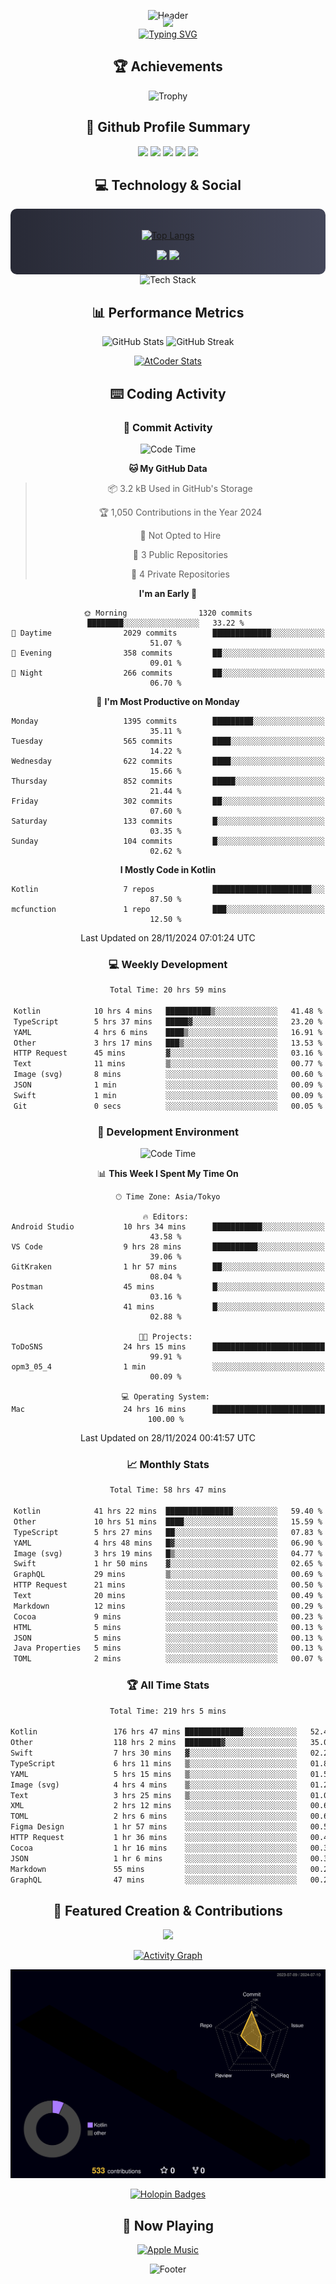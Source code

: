 <div align="center">
  
![Header](https://capsule-render.vercel.app/api?type=waving&color=gradient&customColorList=12&height=300&section=header&text=Welcome%20to%20Batapii's%20Universe&fontSize=50&animation=fadeIn&fontAlignY=40&desc=Android%20Developer%20|%20Kotlin%20LOVE%20)

<div style="margin-top: -20px;">
  <img src="https://readme-typing-svg.herokuapp.com/?lines=Crafting+Android+Experiences;Building+Tomorrow's+Apps+Today;Always+Learning,+Always+Growing&font=Fira%20Code&center=true&width=440&height=45&color=f75c7e&vCenter=true&size=22&pause=1000">
</div>

<a href="https://git.io/typing-svg">
  <img src="https://readme-typing-svg.demolab.com?font=Fira+Code&weight=600&size=28&duration=4000&pause=1000&center=true&vCenter=true&width=800&lines=Hey+there!+I'm+Batapii+%F0%9F%91%8B;Android+Developer+from+Japan+%F0%9F%87%AF%F0%9F%87%B5" alt="Typing SVG" />
</a>

## 🏆 Achievements

![Trophy](https://github-profile-trophy.vercel.app/?username=batapii&theme=onestar&no-frame=true&no-bg=true&column=8&rank=SSS,SS,S,AAA,AA,A,B,C&margin-w=10&margin-h=10)

## 🎯 Github Profile Summary

<div align="center">
  <img src="http://github-profile-summary-cards.vercel.app/api/cards/profile-details?username=batapii&theme=radical" />
  <img src="http://github-profile-summary-cards.vercel.app/api/cards/repos-per-language?username=batapii&theme=radical" />
  <img src="http://github-profile-summary-cards.vercel.app/api/cards/most-commit-language?username=batapii&theme=radical" />
  <img src="http://github-profile-summary-cards.vercel.app/api/cards/stats?username=batapii&theme=radical" />
  <img src="http://github-profile-summary-cards.vercel.app/api/cards/productive-time?username=batapii&theme=radical" />
</div>

## 💻 Technology & Social

<div align="center" style="background: linear-gradient(to right, #282A36, #44475A); padding: 20px; border-radius: 10px;">

[![Top Langs](https://github-readme-stats.vercel.app/api/top-langs/?username=batapii
)](https://github.com/anuraghazra/github-readme-stats)

<div style="margin-top: 15px">
<a href="https://github.com/batapii"><img src="https://img.shields.io/github/followers/batapii?style=for-the-badge&logo=github&label=Follow&color=ff6e96&labelColor=282A36"/></a>
<a href="https://twitter.com/batapii3939"><img src="https://img.shields.io/twitter/follow/batapii?style=for-the-badge&logo=twitter&color=1DA1F2&labelColor=282A36&label= Twitter"/></a>
</div>

</div>

<div align="center">
<img src="https://github-readme-tech-stack.vercel.app/api/cards?title=Tech+Stack&align=center&titleAlign=center&fontSize=20&lineHeight=10&lineCount=4&theme=github_dark&width=800&bg=%230D1117&badge=%23161B22&border=%2321262D&titleColor=%2358A6FF&line1=kotlin%2Ckotlin%2C0095D5%3Bandroid%2Candroid%2C00ff00%3Bjetpackcompose%2Cjetpack%2C4285F4%3B&line2=swift%2Cswift%2CFA7343%3Bfirebase%2Cfirebase%2CFFCA28%3Bgithub%2Cgithub%2C181717%3B&line3=typescript%2Ctypescript%2C3178C6%3Bgraphql%2Cgraphql%2CE10098%3Bsupabase%2Csupabase%2C3FCF8E%3B&line4=gradle%2Cgradle%2C02303A%3Bgitkraken%2Cgitkraken%2C179287%3Bpostman%2Cpostman%2CFF6C37%3B" alt="Tech Stack" />
</div>



## 📊 Performance Metrics

<div align="center">

![GitHub Stats](https://github-readme-stats.vercel.app/api?username=batapii&show_icons=true&theme=radical&hide_border=true&bg_color=0D1117)
![GitHub Streak](https://github-readme-streak-stats.herokuapp.com/?user=batapii&theme=radical&hide_border=true&background=0D1117)

[![AtCoder Stats](https://atcoder-readme-stats.vercel.app/stats/batapii3939?theme=dark&show_history=5&width=495)](https://github.com/iwbc-mzk/atcoder-readme-stats)

</div>

## ⌨️ Coding Activity

### 🌟 Commit Activity
<!--START_SECTION:commit-stats-->
![Code Time](http://img.shields.io/badge/Code%20Time-341%20hrs%2026%20mins-blue)

**🐱 My GitHub Data** 

> 📦 3.2 kB Used in GitHub's Storage 
 > 
> 🏆 1,050 Contributions in the Year 2024
 > 
> 🚫 Not Opted to Hire
 > 
> 📜 3 Public Repositories 
 > 
> 🔑 4 Private Repositories 
 > 
**I'm an Early 🐤** 

```text
🌞 Morning                1320 commits        ████████░░░░░░░░░░░░░░░░░   33.22 % 
🌆 Daytime                2029 commits        █████████████░░░░░░░░░░░░   51.07 % 
🌃 Evening                358 commits         ██░░░░░░░░░░░░░░░░░░░░░░░   09.01 % 
🌙 Night                  266 commits         ██░░░░░░░░░░░░░░░░░░░░░░░   06.70 % 
```
📅 **I'm Most Productive on Monday** 

```text
Monday                   1395 commits        █████████░░░░░░░░░░░░░░░░   35.11 % 
Tuesday                  565 commits         ████░░░░░░░░░░░░░░░░░░░░░   14.22 % 
Wednesday                622 commits         ████░░░░░░░░░░░░░░░░░░░░░   15.66 % 
Thursday                 852 commits         █████░░░░░░░░░░░░░░░░░░░░   21.44 % 
Friday                   302 commits         ██░░░░░░░░░░░░░░░░░░░░░░░   07.60 % 
Saturday                 133 commits         █░░░░░░░░░░░░░░░░░░░░░░░░   03.35 % 
Sunday                   104 commits         █░░░░░░░░░░░░░░░░░░░░░░░░   02.62 % 
```


**I Mostly Code in Kotlin** 

```text
Kotlin                   7 repos             ██████████████████████░░░   87.50 % 
mcfunction               1 repo              ███░░░░░░░░░░░░░░░░░░░░░░   12.50 % 
```




 Last Updated on 28/11/2024 07:01:24 UTC
<!--END_SECTION:commit-stats-->

### 💻 Weekly Development
<!--START_SECTION:wakatime-->

```txt
Total Time: 20 hrs 59 mins

Kotlin            10 hrs 4 mins   ██████████▒░░░░░░░░░░░░░░   41.48 %
TypeScript        5 hrs 37 mins   █████▓░░░░░░░░░░░░░░░░░░░   23.20 %
YAML              4 hrs 6 mins    ████▒░░░░░░░░░░░░░░░░░░░░   16.91 %
Other             3 hrs 17 mins   ███▒░░░░░░░░░░░░░░░░░░░░░   13.53 %
HTTP Request      45 mins         ▓░░░░░░░░░░░░░░░░░░░░░░░░   03.16 %
Text              11 mins         ▒░░░░░░░░░░░░░░░░░░░░░░░░   00.77 %
Image (svg)       8 mins          ░░░░░░░░░░░░░░░░░░░░░░░░░   00.60 %
JSON              1 min           ░░░░░░░░░░░░░░░░░░░░░░░░░   00.09 %
Swift             1 min           ░░░░░░░░░░░░░░░░░░░░░░░░░   00.09 %
Git               0 secs          ░░░░░░░░░░░░░░░░░░░░░░░░░   00.05 %
```

<!--END_SECTION:wakatime-->

### 🔨 Development Environment
<!--START_SECTION:dev-stats-->
![Code Time](http://img.shields.io/badge/Code%20Time-337%20hrs%208%20mins-blue)

📊 **This Week I Spent My Time On** 

```text
🕑︎ Time Zone: Asia/Tokyo

🔥 Editors: 
Android Studio           10 hrs 34 mins      ███████████░░░░░░░░░░░░░░   43.58 % 
VS Code                  9 hrs 28 mins       ██████████░░░░░░░░░░░░░░░   39.06 % 
GitKraken                1 hr 57 mins        ██░░░░░░░░░░░░░░░░░░░░░░░   08.04 % 
Postman                  45 mins             █░░░░░░░░░░░░░░░░░░░░░░░░   03.16 % 
Slack                    41 mins             █░░░░░░░░░░░░░░░░░░░░░░░░   02.88 % 

🐱‍💻 Projects: 
ToDoSNS                  24 hrs 15 mins      █████████████████████████   99.91 % 
opm3_05_4                1 min               ░░░░░░░░░░░░░░░░░░░░░░░░░   00.09 % 

💻 Operating System: 
Mac                      24 hrs 16 mins      █████████████████████████   100.00 % 
```


 Last Updated on 28/11/2024 00:41:57 UTC
<!--END_SECTION:dev-stats-->

### 📈 Monthly Stats
<!--START_SECTION:wakamonth-->

```txt
Total Time: 58 hrs 47 mins

Kotlin            41 hrs 22 mins  ███████████████░░░░░░░░░░   59.40 %
Other             10 hrs 51 mins  ████░░░░░░░░░░░░░░░░░░░░░   15.59 %
TypeScript        5 hrs 27 mins   ██░░░░░░░░░░░░░░░░░░░░░░░   07.83 %
YAML              4 hrs 48 mins   █▓░░░░░░░░░░░░░░░░░░░░░░░   06.90 %
Image (svg)       3 hrs 19 mins   █▒░░░░░░░░░░░░░░░░░░░░░░░   04.77 %
Swift             1 hr 50 mins    ▓░░░░░░░░░░░░░░░░░░░░░░░░   02.65 %
GraphQL           29 mins         ▒░░░░░░░░░░░░░░░░░░░░░░░░   00.69 %
HTTP Request      21 mins         ░░░░░░░░░░░░░░░░░░░░░░░░░   00.50 %
Text              20 mins         ░░░░░░░░░░░░░░░░░░░░░░░░░   00.49 %
Markdown          12 mins         ░░░░░░░░░░░░░░░░░░░░░░░░░   00.29 %
Cocoa             9 mins          ░░░░░░░░░░░░░░░░░░░░░░░░░   00.23 %
HTML              5 mins          ░░░░░░░░░░░░░░░░░░░░░░░░░   00.13 %
JSON              5 mins          ░░░░░░░░░░░░░░░░░░░░░░░░░   00.13 %
Java Properties   5 mins          ░░░░░░░░░░░░░░░░░░░░░░░░░   00.13 %
TOML              2 mins          ░░░░░░░░░░░░░░░░░░░░░░░░░   00.07 %
```

<!--END_SECTION:wakamonth-->

### 🏆 All Time Stats
<!--START_SECTION:wakaalltime-->

```txt
Total Time: 219 hrs 5 mins

Kotlin                 176 hrs 47 mins █████████████░░░░░░░░░░░░   52.44 %
Other                  118 hrs 2 mins  ████████▓░░░░░░░░░░░░░░░░   35.01 %
Swift                  7 hrs 30 mins   ▓░░░░░░░░░░░░░░░░░░░░░░░░   02.23 %
TypeScript             6 hrs 11 mins   ▒░░░░░░░░░░░░░░░░░░░░░░░░   01.84 %
YAML                   5 hrs 15 mins   ▒░░░░░░░░░░░░░░░░░░░░░░░░   01.56 %
Image (svg)            4 hrs 4 mins    ▒░░░░░░░░░░░░░░░░░░░░░░░░   01.21 %
Text                   3 hrs 25 mins   ▒░░░░░░░░░░░░░░░░░░░░░░░░   01.02 %
XML                    2 hrs 12 mins   ░░░░░░░░░░░░░░░░░░░░░░░░░   00.65 %
TOML                   2 hrs 6 mins    ░░░░░░░░░░░░░░░░░░░░░░░░░   00.63 %
Figma Design           1 hr 57 mins    ░░░░░░░░░░░░░░░░░░░░░░░░░   00.58 %
HTTP Request           1 hr 36 mins    ░░░░░░░░░░░░░░░░░░░░░░░░░   00.48 %
Cocoa                  1 hr 16 mins    ░░░░░░░░░░░░░░░░░░░░░░░░░   00.38 %
JSON                   1 hr 6 mins     ░░░░░░░░░░░░░░░░░░░░░░░░░   00.33 %
Markdown               55 mins         ░░░░░░░░░░░░░░░░░░░░░░░░░   00.27 %
GraphQL                47 mins         ░░░░░░░░░░░░░░░░░░░░░░░░░   00.23 %
```

<!--END_SECTION:wakaalltime-->


## 🌟 Featured Creation & Contributions

<div align="center">
  <a href="https://github.com/batapii/ToDoSNS">
    <img src="https://github-readme-stats.vercel.app/api/pin/?username=batapii&repo=ToDoSNS&theme=radical&hide_border=true&bg_color=0D1117" />
  </a>

[![Activity Graph](https://github-readme-activity-graph.vercel.app/graph?username=batapii&custom_title=Contribution%20Graph&hide_border=true&theme=radical&bg_color=0D1117)](https://github.com/ashutosh00710/github-readme-activity-graph)

![3D Contrib](./profile-3d-contrib/profile-night-rainbow.svg)

[![Holopin Badges](https://holopin.me/batapii)](https://holopin.io/@batapii)

</div>

## 🎵 Now Playing

<div align="center">
  
[![Apple Music](https://music-profile.rayriffy.com/theme/dark.svg?uid=001005.6598667d2ffd4a10a4f429edd0ba24c4.1156)](https://github.com/rayriffy/apple-music-github-profile)

</div>

![Footer](https://capsule-render.vercel.app/api?type=waving&color=gradient&customColorList=12&height=100&section=footer)

</div>

